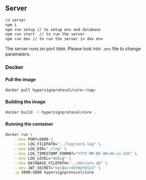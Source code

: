 ## Server

```bash
cd server
npm i
npm run setup // to setup env and database
npm run start  // to run the server
npm run dev // to run the server in dev env
```

The server runs on port `5000`. Please look into `.env` file to change paramaters. 

### Docker

#### Pull the image

```bash
docker pull hypersignprotocol/core:<tag>
```

#### Building the image

```bash
docker build -t hypersignprotocol/core .
```

#### Running the container

```bash
docker run \
    --env PORT=5000 \
    --env LOG_FILEPATH="../log/core.log" \
    --env LOG_DIR="./log" \
    --env LOG_TIMESTAMP_FORMAT="YYYY-MM-DD HH:mm:ss.SSS" \
    --env LOG_LEVEL="debug" \
    --env DATABASE_FILEPATH="../db/core.db" \
    --env JWT_SECRET="my\$ecreEtKeY@123" \
    -p 5000:5000 hypersignprotocol/core
```



